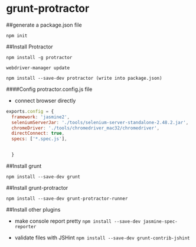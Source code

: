 # grunt-protractor

##generate a package.json file

`npm init`

##Install Protractor
```
npm install -g protractor

webdriver-manager update

npm install --save-dev protractor (write into package.json)
```

####Config protractor.config.js file

+ connect browser directly
```js
exports.config = {
  framework: 'jasmine2',
  seleniumServerJar: './tools/selenium-server-standalone-2.48.2.jar',
  chromeDriver: './tools/chromedriver_mac32/chromedriver',
  directConnect: true,
  specs: ['*.spec.js'],


  }

```
##Install grunt

`npm install --save-dev grunt`

##Install grunt-protractor

`npm install --save-dev grunt-protractor-runner`

##Install other plugins

+ make console report pretty
`npm install --save-dev jasmine-spec-reporter`

+ validate files with JSHint
`npm install --save-dev grunt-contrib-jshint`
